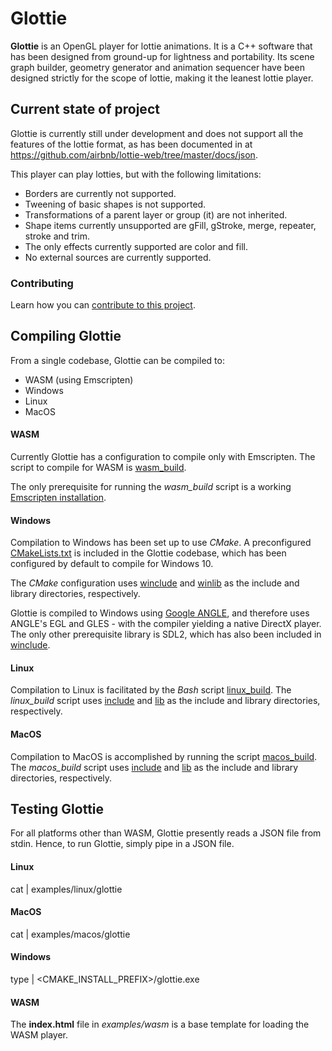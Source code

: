 



# Glottie

**Glottie** is an OpenGL player for lottie animations. It is a C++ software that has been designed from ground-up for lightness and portability. Its scene graph builder, geometry generator and animation sequencer have been designed strictly for the scope of lottie, making it the leanest lottie player.

## Current state of project

Glottie is currently still under development and does not support all the features of the lottie format, as has been documented in at https://github.com/airbnb/lottie-web/tree/master/docs/json.

This player can play lotties, but with the following limitations:
- Borders are currently not supported.
- Tweening of basic shapes is not supported.
- Transformations of a parent layer or group (it) are not inherited.
- Shape items currently unsupported are gFill, gStroke, merge, repeater, stroke and trim.
- The only effects currently supported are color and fill.
- No external sources are currently supported.

### Contributing

Learn how you can [contribute to this project](doc/contributing.md).

## Compiling Glottie

From a single codebase, Glottie can be compiled to:
* WASM (using Emscripten)
* Windows
* Linux
* MacOS

#### WASM

Currently Glottie has a configuration to compile only with Emscripten. The script to compile for WASM is [wasm_build](wasm_build).

The only prerequisite for running the *wasm_build* script is a working [Emscripten installation](https://emscripten.org/docs/getting_started/downloads.html).

#### Windows

Compilation to Windows has been set up to use *CMake*. A preconfigured [CMakeLists.txt](CMakeLists.txt) is included in the Glottie codebase, which has been configured by default to compile for Windows 10.

The *CMake* configuration uses [winclude](winclude) and [winlib](winlib) as the include and library directories, respectively.

Glottie is compiled to Windows using [Google ANGLE](https://github.com/google/angle), and therefore uses ANGLE's EGL and GLES - with the compiler yielding a native DirectX player. The only other prerequisite library is SDL2, which has also been included in [winclude](winclude).

#### Linux

Compilation to Linux is facilitated by the *Bash* script [linux_build](linux_build). The *linux_build* script uses [include](include) and [lib](lib) as the include and library directories, respectively.

#### MacOS

Compilation to MacOS is accomplished by running the script [macos_build](macos_build). The *macos_build* script uses [include](include) and [lib](lib) as the include and library directories, respectively.

## Testing Glottie

For all platforms other than WASM, Glottie presently reads a JSON file from stdin. Hence, to run Glottie, simply pipe in a JSON file.

#### Linux

cat <JSONfile> | examples/linux/glottie

#### MacOS

cat <JSONfile> | examples/macos/glottie

#### Windows

type <JSONfile> | <CMAKE_INSTALL_PREFIX>/glottie.exe

#### WASM

The **index.html** file in *examples/wasm* is a base template for loading the WASM player.